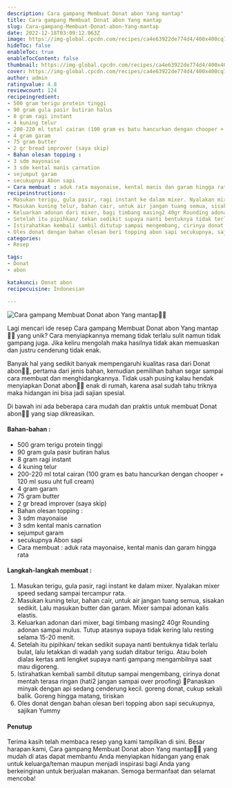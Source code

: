 ```yaml
---
description: Cara gampang Membuat Donat abon Yang mantap"
title: Cara gampang Membuat Donat abon Yang mantap
slug: Cara-gampang-Membuat-Donat-abon-Yang-mantap
date: 2022-12-18T03:09:12.063Z
image: https://img-global.cpcdn.com/recipes/ca4e63922de774d4/400x400cq70/photo.jpg
hideToc: false
enableToc: true
enableTocContent: false
thumbnail: https://img-global.cpcdn.com/recipes/ca4e63922de774d4/400x400cq70/photo.jpg
cover: https://img-global.cpcdn.com/recipes/ca4e63922de774d4/400x400cq70/photo.jpg
author: admin
ratingvalue: 4.8
reviewcount: 124
recipeingredient:
- 500 gram terigu protein tinggi
- 90 gram gula pasir butiran halus
- 8 gram ragi instant
- 4 kuning telur
- 200-220 ml total cairan (100 gram es batu hancurkan dengan chooper + 120 ml susu uht full cream)
- 4 gram garam
- 75 gram butter
- 2 gr bread improver (saya skip)
- Bahan olesan topping :
- 3 sdm mayonaise
- 3 sdm kental manis carnation
- sejumput garam
- secukupnya Abon sapi
- Cara membuat : aduk rata mayonaise, kental manis dan garam hingga rata
recipeinstructions:
- Masukan terigu, gula pasir, ragi instant ke dalam mixer. Nyalakan mixer speed sedang sampai tercampur rata.
- Masukan kuning telur, bahan cair, untuk air jangan tuang semua, sisakan sedikit. Lalu masukan butter dan garam. Mixer sampai adonan kalis elastis.
- Keluarkan adonan dari mixer, bagi timbang masing2 40gr Rounding adonan sampai mulus. Tutup atasnya supaya tidak kering lalu resting selama 15-20 menit.
- Setelah itu pipihkan/ tekan sedikit supaya nanti bentuknya tidak terlalu bulat, lalu letakkan di wadah yang sudah ditabur terigu. Atau boleh dialas kertas anti lengket supaya nanti gampang mengambilnya saat mau digoreng.
- Istirahatkan kembali sambil ditutup sampai mengembang, cirinya donat mentah terasa ringan (hati2 jangan sampai over proofing) 🍩Panaskan minyak dengan api sedang cenderung kecil. goreng donat, cukup sekali balik. Goreng hingga matang, tiriskan
- Oles donat dengan bahan olesan beri topping abon sapi secukupnya, sajikan Yummy
categories:
- Resep

tags:
- Donat
- abon

katakunci: Donat abon
recipecuisine: Indonesian

---
```


![Cara gampang Membuat Donat abon Yang mantap👩‍🍳](https://img-global.cpcdn.com/recipes/ca4e63922de774d4/400x400cq70/photo.jpg)

Lagi mencari ide resep Cara gampang Membuat Donat abon Yang mantap👩‍🍳 yang unik? Cara menyiapkannya memang tidak terlalu sulit namun tidak gampang juga. Jika keliru mengolah maka hasilnya tidak akan memuaskan dan justru cenderung tidak enak.

Banyak hal yang sedikit banyak mempengaruhi kualitas rasa dari Donat abon👩‍🍳, pertama dari jenis bahan, kemudian pemilihan bahan segar sampai cara membuat dan menghidangkannya. Tidak usah pusing kalau hendak menyiapkan Donat abon👩‍🍳 enak di rumah, karena asal sudah tahu triknya maka hidangan ini bisa jadi sajian spesial.

Di bawah ini ada beberapa cara mudah dan praktis untuk membuat Donat abon👩‍🍳 yang siap dikreasikan.

<!--inarticleads1-->

#### Bahan-bahan :

- 500 gram terigu protein tinggi
- 90 gram gula pasir butiran halus
- 8 gram ragi instant
- 4 kuning telur
- 200-220 ml total cairan (100 gram es batu hancurkan dengan chooper + 120 ml susu uht full cream)
- 4 gram garam
- 75 gram butter
- 2 gr bread improver (saya skip)
- Bahan olesan topping :
- 3 sdm mayonaise
- 3 sdm kental manis carnation
- sejumput garam
- secukupnya Abon sapi
- Cara membuat : aduk rata mayonaise, kental manis dan garam hingga rata

<!--inarticleads2-->

#### Langkah-langkah membuat :

1. Masukan terigu, gula pasir, ragi instant ke dalam mixer. Nyalakan mixer speed sedang sampai tercampur rata.
1. Masukan kuning telur, bahan cair, untuk air jangan tuang semua, sisakan sedikit. Lalu masukan butter dan garam. Mixer sampai adonan kalis elastis.
1. Keluarkan adonan dari mixer, bagi timbang masing2 40gr Rounding adonan sampai mulus. Tutup atasnya supaya tidak kering lalu resting selama 15-20 menit.
1. Setelah itu pipihkan/ tekan sedikit supaya nanti bentuknya tidak terlalu bulat, lalu letakkan di wadah yang sudah ditabur terigu. Atau boleh dialas kertas anti lengket supaya nanti gampang mengambilnya saat mau digoreng.
1. Istirahatkan kembali sambil ditutup sampai mengembang, cirinya donat mentah terasa ringan (hati2 jangan sampai over proofing) 🍩Panaskan minyak dengan api sedang cenderung kecil. goreng donat, cukup sekali balik. Goreng hingga matang, tiriskan
1. Oles donat dengan bahan olesan beri topping abon sapi secukupnya, sajikan Yummy

#### Penutup

Terima kasih telah membaca resep yang kami tampilkan di sini. Besar harapan kami, Cara gampang Membuat Donat abon Yang mantap👩‍🍳 yang mudah di atas dapat membantu Anda menyiapkan hidangan yang enak untuk keluarga/teman maupun menjadi inspirasi bagi Anda yang berkeinginan untuk berjualan makanan. Semoga bermanfaat dan selamat mencoba!